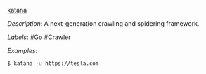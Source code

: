[katana](https://github.com/projectdiscovery/katana)

*Description*: A next-generation crawling and spidering framework.

*Labels*: #Go #Crawler

*Examples*:

```bash
$ katana -u https://tesla.com
```
